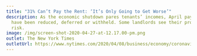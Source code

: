 ```yaml
---
title: "31% Can’t Pay the Rent: ‘It’s Only Going to Get Worse’"
description: As the economic shutdown pares tenants’ incomes, April payments
  have been reduced, deferred or withheld. Some landlords see their property at
  risk.
image: /img/screen-shot-2020-04-27-at-12.17.00-pm.png
outlet: The New York Times
outletUrl: https://www.nytimes.com/2020/04/08/business/economy/coronavirus-rent.html
---
```

